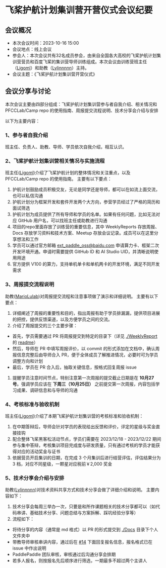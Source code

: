 # 飞桨护航计划集训营开营仪式会议纪要

## 会议概况

- 本次会议时间：2023-10-16 15:00
- 会议地点：线上会议
- 参会人：本次会议共有32名成员参会，由来自全国各大高校的飞桨护航计划集训营营员和百度飞桨的集训营导师训练组成。本次会议由训练营班主任（[Ligoml](https://github.com/Ligoml)）和助教（[Lylinnnnn](https://github.com/Lylinnnnn)）主持。
- 会议主题：《飞桨护航计划集训营开营仪式》



## 会议分享与讨论

本次会议主要由四部分组成：飞桨护航计划集训营参与者自我介绍、相关情况和 PFCCLab/Camp repo 的使用指南、周报提交流程说明、技术分享会介绍与安排

以下为主要内容：


### 1、参与者自我介绍

班主任、负责人、助教、导师、学员依次自我介绍，相互认识。


### 2、飞桨护航计划集训营相关情况与实施流程

班主任([Ligoml](https://github.com/Ligoml))介绍了飞桨护航计划的整体情况和关注重点，以及 PFCCLab/Camp repo 的使用指南。
主要有以下要点：
1. 护航计划鼓励成员积极交友，无论是同学还是导师，都可以在如流上面交流，也可以私信沟通
2. 护航计划分为框架开发和套件开发两个大方向，参营学员经过了严格的简历和面试筛选
3. 护航计划为成员提供了所有导师和学员的名单。如果有任何问题，比如无法对应 GitHub 用户名，可以找班主任或助教进行沟通
4. 项目的repo里面存放了训练营的重要信息，其中 WeeklyReports 存放周报、Docs 存放学习资料和技术方案、Meetup 存放会议记录。成员可以在这里分享想法和工作
5. 学员可以通过官方邮箱 ext_paddle_oss@baidu.com 申请算力卡、框架二次开发环境开通。申请时需要提供 GitHub ID 和 AI Studio UID，并清晰说明使用用途
6. 官方提供 V100 的算力，支持单机单卡和单机两卡的开发环境，满足不同开发需求


### 3、周报提交流程说明

助教([MarioLulab](https://github.com/MarioLulab))对周报提交流程和注意事项做了演示和详细说明。
主要有以下要点：
1. 详细阐述了周报的重要性和目的，指出周报有助于学员排漏漏，提供项目进展的把控，提供反馈渠道，以及方便学员之间的交流。
2. 介绍了周报提交的三个主要步骤：
  * 首先，学员需要通过 PR 将周报提交到特定的目录下（详见 [./WeeklyReport](https://github.com/PFCCLab/Camp/tree/main/WeeklyReports) 的 [readme](https://github.com/PFCCLab/Camp/blob/main/WeeklyReports/README.md)）
  * 然后，导师在 PR 中填写周报评价，以 commit 的形式添加在文档中，确认周报信息完整后由导师合入 PR，便于全体成员了解推进情况，必要时可为学员调整方向和计划
  * 最后，学员在 PR 合入后，抽取关键信息，按格式回复周报 issue
1. 提醒学员注意时间节点，特别注意第一次周报的提交截止日期是在 **10月27号**。强调学员应该在 **下周三（10月25日）** 之前提交第一次周报，内容包括学习成果、调研信息和与导师的沟通

### 4、考核标准与验收机制

班主任([Ligoml](https://github.com/Ligoml))介绍了本期飞桨护航计划集训营的考核标准和验收机制：
1. 在中期答辩后，导师会针对学员的表现给出反馈和评价，评定的星级与奖金直接挂钩
2. 配合整体飞桨黑客松活动节点，学员们需要在 2023/12/18 - 2023/12/22 期间参与集中答辩，考核集训项目完成度与研发质量，只有通过考核的学员才能获得对应的活动奖金与证书
3. 依据营员开启集训的日期，在完成 3 个月集训后进行结营评估，评估结果分为 3 档，对应不同星级，一颗星对应税前￥2,000 奖金

### 5、技术分享会介绍与安排

助教([Lylinnnnn](https://github.com/Lylinnnnn))对技术资料共享方式和技术分享会做了详细介绍和说明。
主要内容如下：
1. 技术分享会每周三举办一次，只要是和所作课题相关的技术分享都可以（如代码串讲、基础技术分享、问题总结与方案拆解、踩坑经验分享等）
2. 流程如下：
  * 将待分享的内容（通常是 md 格式）以 PR 的形式提交到 [./Docs](https://github.com/PFCCLab/Camp/tree/main/Docs) 目录下个人文件夹中
  * 带教导师审核串讲内容，通过后在 [#14](https://github.com/PFCCLab/Camp/issues/14) 下面回复报名信息，报名格式已在 issue 中作出说明
  * PaddlePaddle 团队审核，审核通过后沟通分享会排期
  * 若多人报名，则按报名先后顺序进行筛选，一期最多不超过两个主讲人

